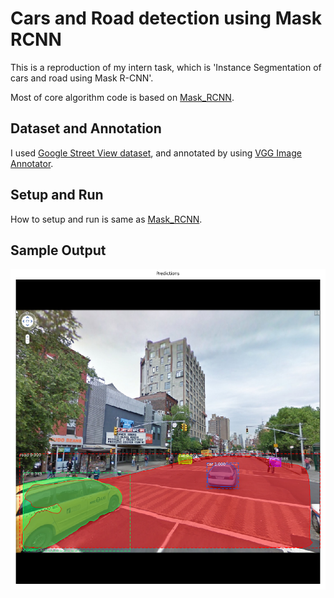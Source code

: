 # Cars and Road detection using Mask RCNN

This is a reproduction of my intern task, which is 'Instance Segmentation of cars and road using Mask R-CNN'.

Most of core algorithm code is based on [Mask_RCNN](https://github.com/matterport/Mask_RCNN).

## Dataset and Annotation

I used [Google Street View dataset](https://www.crcv.ucf.edu/data/GMCP_Geolocalization/), and annotated by using [VGG Image Annotator](http://www.robots.ox.ac.uk/~vgg/software/via/).

## Setup and Run
How to setup and run is same as [Mask_RCNN](https://github.com/matterport/Mask_RCNN).

## Sample Output

![Sample Output Image](cars_and_road_detection/scr/demo.png)